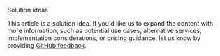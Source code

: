 <div class="alert">
    <p class="alert-title">
        <span class="icon is-left" aria-hidden="true">
            <span class="icon docon docon-lightbulb" role="presentation"></span>
        </span>Solution ideas</p>
    <p>This article is a solution idea. If you'd like us to expand the content with more information, such as potential use cases, alternative services, implementation considerations, or pricing guidance, let us know by providing <a href="https://github.com/MicrosoftDocs/architecture-center/issues/new">GitHub feedback</a>.</p>
</div>
